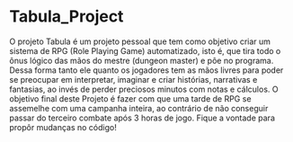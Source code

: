 # Tabula_Project
O projeto Tabula é um projeto pessoal que tem como objetivo criar um sistema de RPG (Role Playing Game) automatizado, isto é, que tira todo o ônus lógico das
mãos do mestre (dungeon master) e pôe no programa. Dessa forma tanto ele quanto os jogadores tem as mãos livres para poder se preocupar em interpretar, imaginar e
criar histórias, narrativas e fantasias, ao invés de perder preciosos minutos com notas e cálculos.
O objetivo final deste Projeto é fazer com que uma tarde de RPG se assemelhe com uma campanha inteira, ao contrário de não conseguir passar do terceiro combate
após 3 horas de jogo.
Fique a vontade para propôr mudanças no código! 
